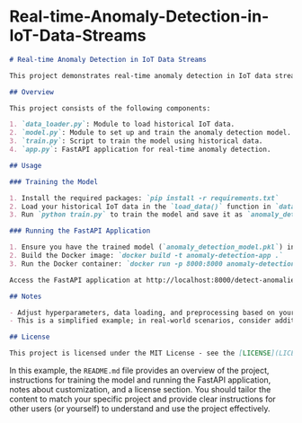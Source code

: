 # Real-time-Anomaly-Detection-in-IoT-Data-Streams
 

```markdown
# Real-time Anomaly Detection in IoT Data Streams

This project demonstrates real-time anomaly detection in IoT data streams using FastAPI and Isolation Forest.

## Overview

This project consists of the following components:

1. `data_loader.py`: Module to load historical IoT data.
2. `model.py`: Module to set up and train the anomaly detection model.
3. `train.py`: Script to train the model using historical data.
4. `app.py`: FastAPI application for real-time anomaly detection.

## Usage

### Training the Model

1. Install the required packages: `pip install -r requirements.txt`
2. Load your historical IoT data in the `load_data()` function in `data_loader.py`.
3. Run `python train.py` to train the model and save it as `anomaly_detection_model.pkl`.

### Running the FastAPI Application

1. Ensure you have the trained model (`anomaly_detection_model.pkl`) in the same directory.
2. Build the Docker image: `docker build -t anomaly-detection-app .`
3. Run the Docker container: `docker run -p 8000:8000 anomaly-detection-app`

Access the FastAPI application at http://localhost:8000/detect-anomalies/.

## Notes

- Adjust hyperparameters, data loading, and preprocessing based on your data characteristics.
- This is a simplified example; in real-world scenarios, consider additional factors like authentication and error handling.

## License

This project is licensed under the MIT License - see the [LICENSE](LICENSE) file for details.
```

In this example, the `README.md` file provides an overview of the project, instructions for training the model and running the FastAPI application, notes about customization, and a license section. You should tailor the content to match your specific project and provide clear instructions for other users (or yourself) to understand and use the project effectively.
